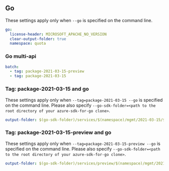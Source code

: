 ## Go

These settings apply only when `--go` is specified on the command line.

``` yaml $(go)
go:
  license-header: MICROSOFT_APACHE_NO_VERSION
  clear-output-folder: true
  namespace: quota
```

### Go multi-api

``` yaml $(go) && $(multiapi)
batch:
  - tag: package-2021-03-15-preview
  - tag: package-2021-03-15
```

### Tag: package-2021-03-15 and go

These settings apply only when `--tag=package-2021-03-15 --go` is specified on the command line.
Please also specify `--go-sdk-folder=<path to the root directory of your azure-sdk-for-go clone>`.

``` yaml $(tag)=='package-2021-03-15' && $(go)
output-folder: $(go-sdk-folder)/services/$(namespace)/mgmt/2021-03-15/$(namespace)
```

### Tag: package-2021-03-15-preview and go

These settings apply only when `--tag=package-2021-03-15-preview --go` is specified on the command line.
Please also specify `--go-sdk-folder=<path to the root directory of your azure-sdk-for-go clone>`.

``` yaml $(tag)=='package-2021-03-15-preview' && $(go)
output-folder: $(go-sdk-folder)/services/preview/$(namespace)/mgmt/2021-03-15-preview/$(namespace)
```
